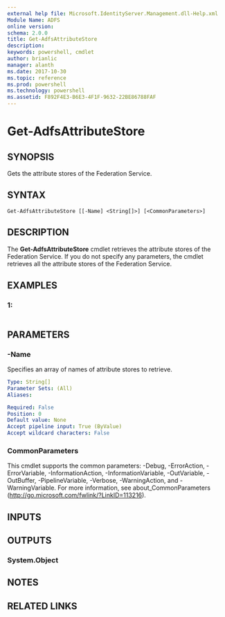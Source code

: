 ```yaml
---
external help file: Microsoft.IdentityServer.Management.dll-Help.xml
Module Name: ADFS
online version: 
schema: 2.0.0
title: Get-AdfsAttributeStore
description: 
keywords: powershell, cmdlet
author: brianlic
manager: alanth
ms.date: 2017-10-30
ms.topic: reference
ms.prod: powershell
ms.technology: powershell
ms.assetid: F892F4E3-B6E3-4F1F-9632-22BE86788FAF
---
```


# Get-AdfsAttributeStore

## SYNOPSIS
Gets the attribute stores of the Federation Service.

## SYNTAX

```
Get-AdfsAttributeStore [[-Name] <String[]>] [<CommonParameters>]
```

## DESCRIPTION
The **Get-AdfsAttributeStore** cmdlet retrieves the attribute stores of the Federation Service.
If you do not specify any parameters, the cmdlet retrieves all the attribute stores of the Federation Service.

## EXAMPLES

### 1:
```

```

## PARAMETERS

### -Name
Specifies an array of names of attribute stores to retrieve.

```yaml
Type: String[]
Parameter Sets: (All)
Aliases: 

Required: False
Position: 0
Default value: None
Accept pipeline input: True (ByValue)
Accept wildcard characters: False
```

### CommonParameters
This cmdlet supports the common parameters: -Debug, -ErrorAction, -ErrorVariable, -InformationAction, -InformationVariable, -OutVariable, -OutBuffer, -PipelineVariable, -Verbose, -WarningAction, and -WarningVariable. For more information, see about_CommonParameters (http://go.microsoft.com/fwlink/?LinkID=113216).

## INPUTS

## OUTPUTS

### System.Object

## NOTES

## RELATED LINKS

